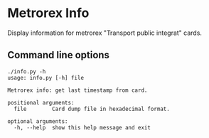# Metrorex Info
Display information for metrorex "Transport public integrat" cards.

## Command line options ##
```
./info.py -h
usage: info.py [-h] file

Metrorex info: get last timestamp from card.

positional arguments:
  file        Card dump file in hexadecimal format.

optional arguments:
  -h, --help  show this help message and exit
```